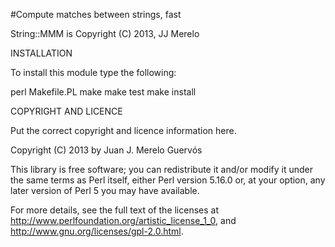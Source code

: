 #Compute matches between strings, fast

String::MMM is Copyright (C) 2013, JJ Merelo

INSTALLATION

To install this module type the following:

   perl Makefile.PL
   make
   make test
   make install

COPYRIGHT AND LICENCE

Put the correct copyright and licence information here.

Copyright (C) 2013 by Juan J. Merelo Guervós

This library is free software; you can redistribute it and/or modify
it under the same terms as Perl itself, either Perl version 5.16.0 or,
at your option, any later version of Perl 5 you may have available.

For more details, see the full text of the licenses at
<http://www.perlfoundation.org/artistic_license_1_0>,
and <http://www.gnu.org/licenses/gpl-2.0.html>.

